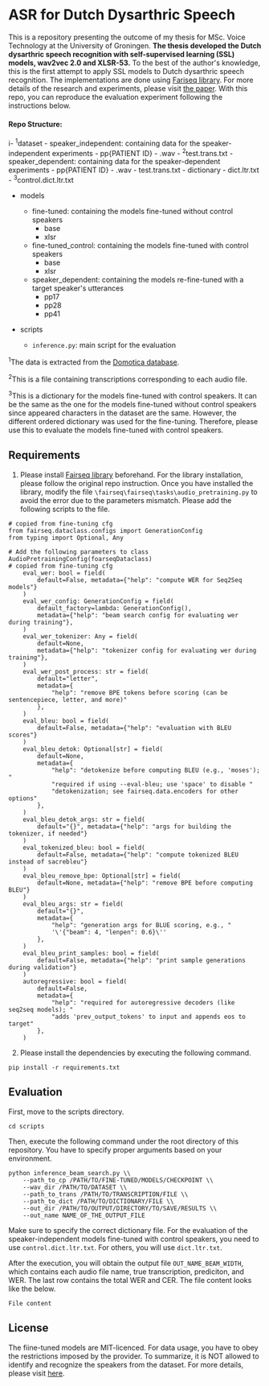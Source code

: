 # ASR for Dutch Dysarthric Speech
This is a repository presenting the outcome of my thesis for MSc. Voice Technology at the University of Groningen. **The thesis developed the Dutch dysarthric speech recognition with self-supervised learning (SSL) models, wav2vec 2.0 and XLSR-53.** To the best of the author's knowledge, this is the first attempt to apply SSL models to Dutch dysarthric speech recognition. The implementations are done using [Fariseq library](https://github.com/facebookresearch/fairseq). For more details of the research and experiments, please visit [the paper](xxx). With this repo, you can reproduce the evaluation experiment following the instructions below.


#### Repo Structure:
i- <sup>1</sup>dataset 
	- speaker_independent: containing data for the speaker-independent experiments
		- pp{PATIENT ID}
			- .wav
			- <sup>2</sup>test.trans.txt
	- speaker_dependent: containing data for the speaker-dependent experiments
		- pp{PATIENT ID}
			- .wav
			- test.trans.txt
	- dictionary
		- dict.ltr.txt
		- <sup>3</sup>control.dict.ltr.txt

- models
	- fine-tuned: containing the models fine-tuned without control speakers
		- base
		- xlsr
	- fine-tuned_control: containing the models fine-tuned with control speakers
		- base
		- xlsr
	- speaker_dependent: containing the models re-fine-tuned with a target speaker's utterances
		- pp17
		- pp28
		- pp41

- scripts
	- `inference.py`: main script for the evaluation

<sup>1</sup>The data is extracted from the [Domotica database](https://www.esat.kuleuven.be/psi/spraak/downloads/).

<sup>2</sup>This is a file containing transcriptions corresponding to each audio file.

<sup>3</sup>This is a dictionary for the models fine-tuned with control speakers. It can be the same as the one for the models fine-tuned without control speakers since appeared characters in the dataset are the same. However, the different ordered dictionary was used for the fine-tuning. Therefore, please use this to evaluate the models fine-tuned with control speakers.


## Requirements
1. Please install [Fairseq library](https://github.com/facebookresearch/fairseq) beforehand. For the library installation, please follow the original repo instruction.
Once you have installed the library, modify the file `\fairseq\fairseq\tasks\audio_pretraining.py` to avoid the error due to the parameters mismatch. Please add the following scripts to the file.

```
# copied from fine-tuning cfg
from fairseq.dataclass.configs import GenerationConfig
from typing import Optional, Any

# Add the following parameters to class AudioPretrainingConfig(foarseqDataclass)
# copied from fine-tuning cfg
    eval_wer: bool = field(
        default=False, metadata={"help": "compute WER for Seq2Seq models"}
    )
    eval_wer_config: GenerationConfig = field(
        default_factory=lambda: GenerationConfig(),
        metadata={"help": "beam search config for evaluating wer during training"},
    )
    eval_wer_tokenizer: Any = field(
        default=None,
        metadata={"help": "tokenizer config for evaluating wer during training"},
    )
    eval_wer_post_process: str = field(
        default="letter",
        metadata={
            "help": "remove BPE tokens before scoring (can be sentencepiece, letter, and more)"
        },
    )
    eval_bleu: bool = field(
        default=False, metadata={"help": "evaluation with BLEU scores"}
    )
    eval_bleu_detok: Optional[str] = field(
        default=None,
        metadata={
            "help": "detokenize before computing BLEU (e.g., 'moses'); "
            "required if using --eval-bleu; use 'space' to disable "
            "detokenization; see fairseq.data.encoders for other options"
        },
    )
    eval_bleu_detok_args: str = field(
        default="{}", metadata={"help": "args for building the tokenizer, if needed"}
    )
    eval_tokenized_bleu: bool = field(
        default=False, metadata={"help": "compute tokenized BLEU instead of sacrebleu"}
    )
    eval_bleu_remove_bpe: Optional[str] = field(
        default=None, metadata={"help": "remove BPE before computing BLEU"}
    )
    eval_bleu_args: str = field(
        default="{}",
        metadata={
            "help": "generation args for BLUE scoring, e.g., "
            '\'{"beam": 4, "lenpen": 0.6}\''
        },
    )
    eval_bleu_print_samples: bool = field(
        default=False, metadata={"help": "print sample generations during validation"}
    )
    autoregressive: bool = field(
        default=False,
        metadata={
            "help": "required for autoregressive decoders (like seq2seq models); "
            "adds 'prev_output_tokens' to input and appends eos to target"
        },
    )
```

2. Please install the dependencies by executing the following command.
```
pip install -r requirements.txt
```
## Evaluation
First, move to the scripts directory.
```
cd scripts
```
Then, execute the following command under the root directory of this repository. You have to specify proper arguments based on your environment.
```
python inference_beam_search.py \\
	--path_to_cp /PATH/TO/FINE-TUNED/MODELS/CHECKPOINT \\ 
	--wav_dir /PATH/TO/DATASET \\
	--path_to_trans /PATH/TO/TRANSCRIPTION/FILE \\
	--path_to_dict /PATH/TO/DICTIONARY/FILE \\
	--out_dir /PATH/TO/OUTPUT/DIRECTORY/TO/SAVE/RESULTS \\
	--out_name NAME_OF_THE_OUTPUT_FILE
```

Make sure to specify the correct dictionary file. For the evaluation of the speaker-independent models fine-tuned with control speakers, you need to use `control.dict.ltr.txt`. For others, you will use `dict.ltr.txt`.

After the execution, you will obtain the output file `OUT_NAME_BEAM_WIDTH`, which contains each audio file name, true transcription, prediciton, and WER. The last row contains the total WER and CER. The file content looks like the below.
```
File content
```

## License
The fiine-tuned models are MIT-licenced. For data usage, you have to obey the restrictions imposed by the provider. To summarize, it is NOT allowed to identify and recognize the speakers from the dataset. For more details, please visit [here](https://www.esat.kuleuven.be/psi/spraak/downloads/).

